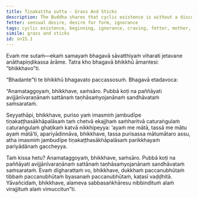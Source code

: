 ```yaml
---
title: Tiṇakaṭṭha sutta - Grass And Sticks
description: The Buddha shares that cyclic existence is without a discoverable beginning using an analogy of grass and sticks.
fetter: sensual desire, desire for form, ignorance
tags: cyclic existence, beginning, ignorance, craving, fetter, mother, india, jambudīpa, grass, sticks, disenchantment, detachment, liberation, sn, sn12-21, sn15
simile: grass and sticks
id: sn15.1
---
```


Evaṁ me sutaṁ—ekaṁ samayaṁ bhagavā sāvatthiyaṁ viharati jetavane anāthapiṇḍikassa ārāme. Tatra kho bhagavā bhikkhū āmantesi: “bhikkhavo”ti.

“Bhadante”ti te bhikkhū bhagavato paccassosuṁ. Bhagavā etadavoca:

“Anamataggoyaṁ, bhikkhave, saṁsāro. Pubbā koṭi na paññāyati avijjānīvaraṇānaṁ sattānaṁ taṇhāsaṁyojanānaṁ sandhāvataṁ saṁsarataṁ.

Seyyathāpi, bhikkhave, puriso yaṁ imasmiṁ jambudīpe tiṇakaṭṭhasākhāpalāsaṁ taṁ chetvā ekajjhaṁ saṁharitvā caturaṅgulaṁ caturaṅgulaṁ ghaṭikaṁ katvā nikkhipeyya: ‘ayaṁ me mātā, tassā me mātu ayaṁ mātā’ti, apariyādinnāva, bhikkhave, tassa purisassa mātumātaro assu, atha imasmiṁ jambudīpe tiṇakaṭṭhasākhāpalāsaṁ parikkhayaṁ pariyādānaṁ gaccheyya.

Taṁ kissa hetu? Anamataggoyaṁ, bhikkhave, saṁsāro. Pubbā koṭi na paññāyati avijjānīvaraṇānaṁ sattānaṁ taṇhāsaṁyojanānaṁ sandhāvataṁ saṁsarataṁ. Evaṁ dīgharattaṁ vo, bhikkhave, dukkhaṁ paccanubhūtaṁ tibbaṁ paccanubhūtaṁ byasanaṁ paccanubhūtaṁ, kaṭasī vaḍḍhitā. Yāvañcidaṁ, bhikkhave, alameva sabbasaṅkhāresu nibbindituṁ alaṁ virajjituṁ alaṁ vimuccitun”ti.
